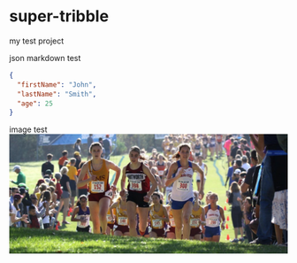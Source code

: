 # super-tribble
my test project

json markdown test
```json
{
  "firstName": "John",
  "lastName": "Smith",
  "age": 25
}
```

image test
![XC Lauren](/images/Laurenregionals2017.jpg)

